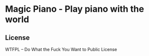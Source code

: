 # Magic Piano - Play piano with the world

## License

WTFPL – Do What the Fuck You Want to Public License

